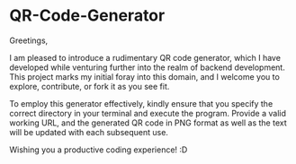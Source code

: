 # QR-Code-Generator

Greetings,

I am pleased to introduce a rudimentary QR code generator, which I have developed while venturing further into the realm of backend development. This project marks my initial foray into this domain, and I welcome you to explore, contribute, or fork it as you see fit.

To employ this generator effectively, kindly ensure that you specify the correct directory in your terminal and execute the program. Provide a valid working URL, and the generated QR code in PNG format as well as the text will be updated with each subsequent use.

Wishing you a productive coding experience! :D
